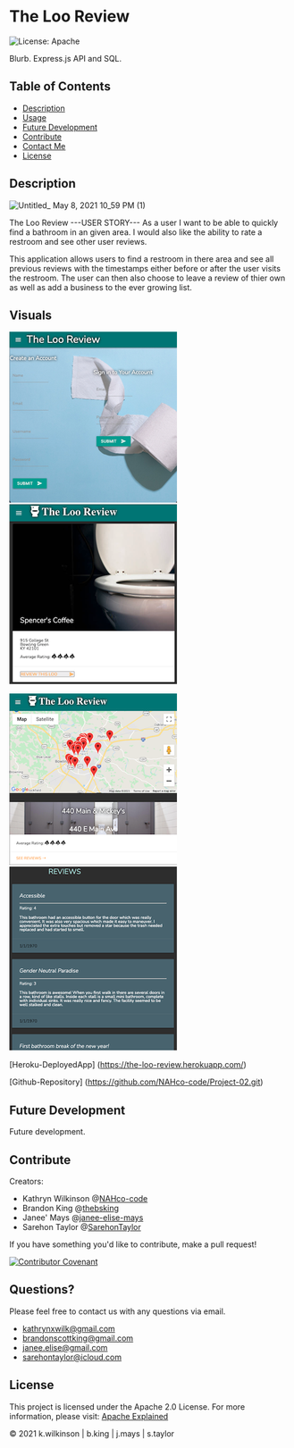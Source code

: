 # The Loo Review

![License: Apache](https://img.shields.io/badge/License-Apache2.0-yellow.svg)

Blurb.
Express.js API and SQL.

## Table of Contents

- [Description](#description)
- [Usage](#usage)
- [Future Development](#future-development)
- [Contribute](#contribute)
- [Contact Me](#questions)
- [License](#license)

## Description
![Untitled_ May 8, 2021 10_59 PM (1)](https://user-images.githubusercontent.com/74032335/117559188-4d42e000-b051-11eb-956a-aacd4cd20310.gif)


The Loo Review
---USER STORY---
As a user I want to be able to quickly find a bathroom in an given area. I would also like the ability to rate a restroom and see other user reviews.

This application allows users to find a restroom in there area and see all previous reviews with the timestamps either before or after the user visits the restroom. The user can then also choose to leave a review of thier own as well as add a business to the ever growing list.

## Visuals

![login](./public/assets/images/login.PNG) ![selected-loo](./public/assets/images/selected-loo.PNG)

![see-nearby](./public/assets/images/see-nearby.PNG) ![associated-reviews](./public/assets/images/associated-reviews.PNG)


[Heroku-DeployedApp] (<https://the-loo-review.herokuapp.com/>)

[Github-Repository] (<https://github.com/NAHco-code/Project-02.git>)

## Future Development

Future development.

## Contribute

Creators:
- Kathryn Wilkinson @[NAHco-code](https://github.com/NAHco-code)
- Brandon King @[thebsking](https://github.com/thebsking)
- Janee' Mays @[janee-elise-mays](https://github.com/janee-elise-mays)
- Sarehon Taylor @[SarehonTaylor](https://github.com/SarehonTaylor)

If you have something you'd like to contribute, make a pull request!

[![Contributor Covenant](https://img.shields.io/badge/Contributor%20Covenant-2.0-4baaaa.svg)](code_of_conduct.md)

## Questions?

Please feel free to contact us with any questions via email.

- [kathrynxwilk@gmail.com](kathrynxwilk@gmail.com)
- [brandonscottking@gmail.com](brandonscottking@gmail.com)
- [janee.elise@gmail.com](janee.elise@gmail.com)
- [sarehontaylor@icloud.com](sarehontaylor@icloud.com)

## License

This project is licensed under the Apache 2.0 License.
For more information, please visit: [Apache Explained](https://choosealicense.com/licenses/apache-2.0/)

&copy; 2021 k.wilkinson | b.king | j.mays | s.taylor

